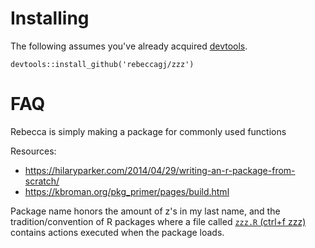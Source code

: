 # Installing

The following assumes you've already acquired [devtools](https://devtools.r-lib.org/).

`devtools::install_github('rebeccagj/zzz')`

# FAQ

Rebecca is simply making a package for commonly used functions

Resources:
- https://hilaryparker.com/2014/04/29/writing-an-r-package-from-scratch/
- https://kbroman.org/pkg_primer/pages/build.html

Package name honors the amount of z's in my last name, and the tradition/convention of R packages where a file called [`zzz.R` (ctrl+f zzz)](https://r-pkgs.org/Code.html#when-you-do-need-side-effects) contains actions executed when the package loads.
